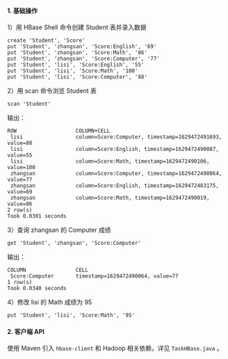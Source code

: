 #### 1. 基础操作

1）用 HBase Shell 命令创建 Student 表并录入数据

```shell
create 'Student', 'Score'
put 'Student', 'zhangsan', 'Score:English', '69'
put 'Student', 'zhangsan', 'Score:Math', '86'
put 'Student', 'zhangsan', 'Score:Computer', '77'
put 'Student', 'lisi', 'Score:English', '55'
put 'Student', 'lisi', 'Score:Math', '100'
put 'Student', 'lisi', 'Score:Computer', '88'
```

2）用 scan 命令浏览 Student 表

```shell
scan 'Student'
```

输出：

```shell
ROW                   COLUMN+CELL
 lisi                 column=Score:Computer, timestamp=1629472491693, value=88
 lisi                 column=Score:English, timestamp=1629472490087, value=55
 lisi                 column=Score:Math, timestamp=1629472490106, value=100
 zhangsan             column=Score:Computer, timestamp=1629472490064, value=77
 zhangsan             column=Score:English, timestamp=1629472483175, value=69
 zhangsan             column=Score:Math, timestamp=1629472490019, value=86
2 row(s)
Took 0.0301 seconds
```

3）查询 zhangsan 的 Computer 成绩

```shell
get 'Student', 'zhangsan', 'Score:Computer'
```

输出：

```shell
COLUMN                CELL
 Score:Computer       timestamp=1629472490064, value=77
1 row(s)
Took 0.0340 seconds
```

4）修改 lisi 的 Math 成绩为 95

```shell
put 'Student', 'lisi', 'Score:Math', '95'
```

#### 2. 客户端 API

使用 Maven 引入 `hbase-client` 和 Hadoop 相关依赖，详见 `TaskHBase.java` 。

